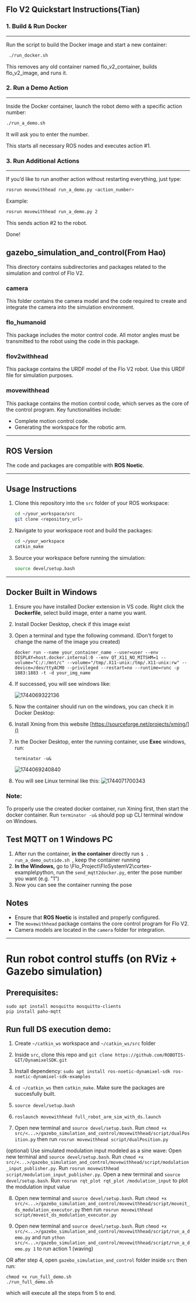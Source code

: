 ## Flo V2 Quickstart Instructions(Tian)

### 1. Build & Run Docker

---

Run the script to build the Docker image and start a new container:

```bash
 ./run_docker.sh
```

This removes any old container named flo_v2_container, builds flo_v2_image, and runs it.

### 2. Run a Demo Action

---

Inside the Docker container, launch the robot demo with a specific action number:

```bash
./run_a_demo.sh
```

It will ask you to enter the number.

This starts all necessary ROS nodes and executes action #1.

### 3. Run Additional Actions

---

If you’d like to run another action without restarting everything, just type:

```bash
rosrun movewithhead run_a_demo.py <action_number>
```

Example:

```bash
rosrun movewithhead run_a_demo.py 2
```

This sends action #2 to the robot.

Done!

## gazebo_simulation_and_control(From Hao)

This directory contains subdirectories and packages related to the simulation and control of Flo V2.

### camera

This folder contains the camera model and the code required to create and integrate the camera into the simulation environment.

### flo_humanoid

This package includes the motor control code. All motor angles must be transmitted to the robot using the code in this package.

### flov2withhead

This package contains the URDF model of the Flo V2 robot. Use this URDF file for simulation purposes.

### movewithhead

This package contains the motion control code, which serves as the core of the control program. Key functionalities include:

- Complete motion control code.
- Generating the workspace for the robotic arm.

---

## ROS Version

The code and packages are compatible with **ROS Noetic**.

---

## Usage Instructions

1. Clone this repository into the `src` folder of your ROS workspace:

   ```bash
   cd ~/your_workspace/src
   git clone <repository_url>
   ```
2. Navigate to your workspace root and build the packages:

   ```bash
   cd ~/your_workspace
   catkin_make
   ```
3. Source your workspace before running the simulation:

   ```bash
   source devel/setup.bash
   ```

---

## Docker Built in Windows

1. Ensure you have installed Docker extension in VS code. Right click the **Dockerfile**, select build image, enter a name you want.
2. Install Docker Desktop, check if this image exist
3. Open a terminal and type the following command. (Don't forget to change the name of the image you created)

   ```
   docker run --name your_container_name --user=user --env DISPLAY=host.docker.internal:0 --env QT_X11_NO_MITSHM=1 --volume="C:/:/mnt/c" --volume="/tmp/.X11-unix:/tmp/.X11-unix:rw" --device=/dev/ttyACM0 --privileged --restart=no --runtime=runc -p 1883:1883 -t -d your_img_name
   ```
4. If successed, you will see windows like:

   ![1744069322136](image/Readme/1744069322136.png)
5. Now the container should run on the windows, you can check it in Docker Desktop:
6. Install Xming from this website [https://sourceforge.net/projects/xming/]()
7. In the Docker Desktop, enter the running container, use **Exec** windows, run:

   ```
   terminator -u&
   ```

   ![1744069240840](image/Readme/1744069240840.png)
8. You will see Linux terminal like this:
   ![1744071700343](image/Readme/1744071700343.png)

### Note: 
To properly use the created docker container, run Xming first, then start the docker container. Run `terminator -u&` should pop up CLI terminal window on Windows.

## Test MQTT on 1 Windows PC

1. After run the container, **in the container** directly run `$ . run_a_demo_outside.sh `, keep the container running
2. **In the Windows,** go to \Flo_Project\FloSystemV2\cortex-example\python, run the `send_mqtt2docker.py`, enter the pose number you want (e.g. "1")
3. Now you can see the container running the pose

## Notes

- Ensure that **ROS Noetic** is installed and properly configured.
- The `movewithhead` package contains the core control program for Flo V2.
- Camera models are located in the `camera` folder for integration.

---

# Run robot control stuffs (on RViz + Gazebo simulation)

## Prerequisites:

```
sudo apt install mosquitto mosquitto-clients
pip install paho-mqtt
```

## Run full DS execution demo:

1. Create `~/catkin_ws` workspace and `~/catkin_ws/src` folder

2. Inside `src`, clone this repo and `git clone https://github.com/ROBOTIS-GIT/DynamixelSDK.git`

3. Install dependency: `sudo apt install ros-noetic-dynamixel-sdk ros-noetic-dynamixel-sdk-examples`

4. `cd ~/catkin_ws` then `catkin_make`. Make sure the packages are succesfully built.

5. `source devel/setup.bash`

6. `roslaunch movewithhead full_robot_arm_sim_with_ds.launch`

7. Open new terminal and `source devel/setup.bash`. Run `chmod +x src/<...>/gazebo_simulation_and_control/movewithhead/script/dualPosition.py` then run `rosrun movewithhead script/dualPosition.py`

(optional) Use simulated modulation input modeled as a sine wave:  Open new terminal and `source devel/setup.bash`. Run `chmod +x src/<...>/gazebo_simulation_and_control/movewithhead/script/modulation_input_publisher.py`. Run `rosrun movewithhead script/modulation_input_publisher.py`.
Open a new terminal and `source devel/setup.bash`. Run `rosrun rqt_plot rqt_plot /modulation_input` to plot the modulation input value

8. Open new terminal and `source devel/setup.bash`. Run `chmod +x src/<...>/gazebo_simulation_and_control/movewithhead/script/moveit_ds_modulation_executor.py` then run `rosrun movewithhead script/moveit_ds_modulation_executor.py`

9. Open new terminal and `source devel/setup.bash`. Run `chmod +x src/<...>/gazebo_simulation_and_control/movewithhead/script/run_a_demo.py` and run `ython src/<...>/gazebo_simulation_and_control/movewithhead/script/run_a_demo.py 1` to run action 1 (waving)

OR after step 4, open `gazebo_simulation_and_control` folder inside `src` then run:
```
chmod +x run_full_demo.sh
./run_full_demo.sh
```
which will execute all the steps from 5 to end.
